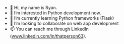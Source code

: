 - 👋 Hi, my name is Ryan.
- 👀 I’m interested in Python development now.
- 🌱 I’m currently learning Python frameworks (Flask)
- 💞️ I’m looking to collaborate on web app development
- 📫 You can reach me through LinkedIn (www.linkedin.com/in/thatperson63).

<!---
thatperson63/thatperson63 is a ✨ special ✨ repository because its `README.md` (this file) appears on your GitHub profile.
You can click the Preview link to take a look at your changes.
--->
